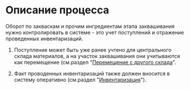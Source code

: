 # Описание процесса


Оборот по закваскам и прочим ингредиентам этапа заквашивания нужно контролировать в системе - это учет поступлений и отражение проведенных инвентаризаций.


1. Поступление может быть уже ранее учтено для центрального склада материалов, а на участок заквашивания они учитываются как перемещение (см.раздел "[Перемещение с другого склада](ReceiptOfMaterials/ReceiptOfMaterials.md)".

2. Факт проводенных инвентаризаций также должен вносится в систему оперативно (см.раздел "[Инвентаризация](Inventory/Inventory.md)"). 

